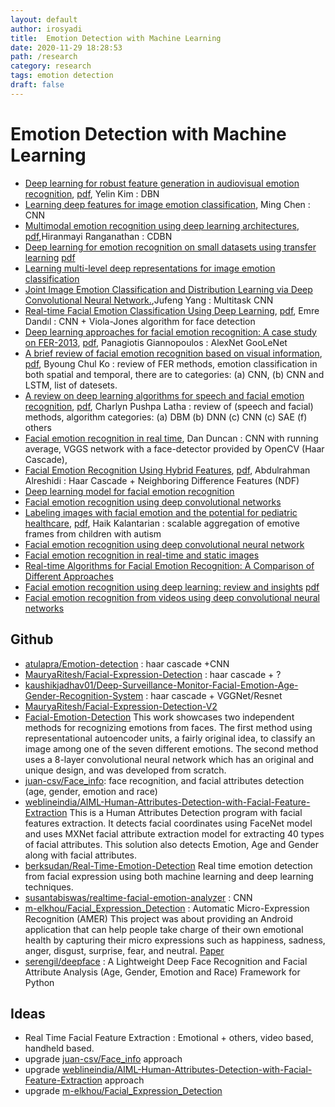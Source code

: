 ```yaml
---
layout: default
author: irosyadi
title:  Emotion Detection with Machine Learning
date: 2020-11-29 18:28:53
path: /research
category: research
tags: emotion detection
draft: false
---
```


# Emotion Detection with Machine Learning

- [Deep learning for robust feature generation in audiovisual emotion recognition](https://ieeexplore.ieee.org/abstract/document/6638346/), [pdf](http://citeseerx.ist.psu.edu/viewdoc/download?doi=10.1.1.428.5585&rep=rep1&type=pdf), Yelin Kim : DBN
- [Learning deep features for image emotion classification](https://ieeexplore.ieee.org/abstract/document/7351656/), Ming Chen : CNN
- [Multimodal emotion recognition using deep learning architectures](https://ieeexplore.ieee.org/abstract/document/7477679/), [pdf](https://cubic.asu.edu/sites/default/files/2019-03/Ranganathan%20WACV%202016.pdf),Hiranmayi Ranganathan : CDBN
- [Deep learning for emotion recognition on small datasets using transfer learning](https://dl.acm.org/doi/abs/10.1145/2818346.2830593?casa_token=YzLzzG1FT4gAAAAA:XImkdvX_3jRBwSowBDwvRHuukCXBkaN8mVBGMSaPfh4EXboxKAzKAymAZAxP2LJPQg95GoT7Z9XZ) [pdf](https://dl.acm.org/doi/pdf/10.1145/2818346.2830593?casa_token=oaZ_sqmVPUsAAAAA:QZQxeIR1CyffFOmRWSVf0eiHoLan5s3vfxTSmspg_dst6zcZMfBRCqQjXn9tJlEiLBK4G6_RsyY0)
- [Learning multi-level deep representations for image emotion classification](https://link.springer.com/content/pdf/10.1007/s11063-019-10033-9.pdf)
- [Joint Image Emotion Classification and Distribution Learning via Deep Convolutional Neural Network.](https://pdfs.semanticscholar.org/3188/ea1448646f9d8253b821be89a5d779374ee6.pdf),Jufeng Yang : Multitask CNN
- [Real-time Facial Emotion Classification Using Deep Learning](http://jdatasci.com/index.php/jdatasci/article/view/4), [pdf](http://jdatasci.com/index.php/jdatasci/article/download/4/12), Emre Dandıl : CNN +   Viola-Jones  algorithm for face detection
- [Deep learning approaches for facial emotion recognition: A case study on FER-2013](https://link.springer.com/chapter/10.1007/978-3-319-66790-4_1), [pdf](http://ndl.ethernet.edu.et/bitstream/123456789/60914/1/7.pdf#page=10), Panagiotis Giannopoulos : AlexNet GooLeNet
- [A brief review of facial emotion recognition based on visual information](https://www.mdpi.com/1424-8220/18/2/401), [pdf](https://www.mdpi.com/1424-8220/18/2/401/pdf), Byoung Chul Ko : review of FER methods, emotion classification in both spatial and temporal, there are to categories: (a) CNN, (b) CNN and LSTM, list of datesets.
- [A review on deep learning algorithms for speech and facial emotion recognition](http://www.aptikomjournal.com/index.php/CSIT/article/view/118), [pdf](http://www.aptikomjournal.com/index.php/CSIT/article/download/118/52), Charlyn Pushpa Latha : review of (speech and facial) methods, algorithm categories: (a) DBM (b) DNN (c) CNN (c) SAE (f) others
- [Facial emotion recognition in real time](http://cs231n.stanford.edu/reports/2016/pdfs/022_Report.pdf), Dan Duncan : CNN with running average, VGGS network with a face-detector provided by OpenCV (Haar Cascade),
- [Facial Emotion Recognition Using Hybrid Features](https://www.mdpi.com/2227-9709/7/1/6), [pdf](https://www.mdpi.com/2227-9709/7/1/6/pdf), Abdulrahman Alreshidi : Haar Cascade + Neighboring Difference Features (NDF)
- [Deep learning model for facial emotion recognition](https://link.springer.com/chapter/10.1007/978-3-030-30577-2_48)
- [Facial emotion recognition using deep convolutional networks](https://ieeexplore.ieee.org/abstract/document/8324974/)
- [Labeling images with facial emotion and the potential for pediatric healthcare](https://www.sciencedirect.com/science/article/pii/S0933365718302598), [pdf](https://www.sciencedirect.com/science/article/pii/S0933365718302598/pdfft?md5=0384548d178c112e8ee66cf984c7b60d&pid=1-s2.0-S0933365718302598-main.pdf), Haik Kalantarian : scalable aggregation of emotive frames from children with autism
- [Facial emotion recognition using deep convolutional neural network](https://ieeexplore.ieee.org/abstract/document/9074302/)
- [Facial emotion recognition in real-time and static images](https://ieeexplore.ieee.org/abstract/document/8398861/)
-  [Real-time Algorithms for Facial Emotion Recognition: A Comparison of Different Approaches](https://ieeexplore.ieee.org/abstract/document/8587011/)
- [Facial emotion recognition using deep learning: review and insights](https://www.sciencedirect.com/science/article/pii/S1877050920318019) [pdf](https://www.sciencedirect.com/science/article/pii/S1877050920318019/pdf?md5=3c78317460f155fd1f670f3737598a3a&pid=1-s2.0-S1877050920318019-main.pdf)
- [Facial emotion recognition from videos using deep convolutional neural networks](http://www.ijmlc.org/vol9/759-L0179.pdf)

## Github
- [atulapra/Emotion-detection](https://github.com/atulapra/Emotion-detection) : haar cascade +CNN
- [MauryaRitesh/Facial-Expression-Detection](https://github.com/MauryaRitesh/Facial-Expression-Detection) : haar cascade + ?
- [kaushikjadhav01/Deep-Surveillance-Monitor-Facial-Emotion-Age-Gender-Recognition-System](https://github.com/kaushikjadhav01/Deep-Surveillance-Monitor-Facial-Emotion-Age-Gender-Recognition-System) : haar cascade + VGGNet/Resnet
- [MauryaRitesh/Facial-Expression-Detection-V2](https://github.com/MauryaRitesh/Facial-Expression-Detection-V2)
- [Facial-Emotion-Detection](https://github.com/PrudhviRaj12/Facial-Emotion-Detection-Using-Convolutional-Neural-Networks-and-Representational-Autoencoder-Units) This work showcases two independent methods for recognizing emotions from faces. The first method using representational autoencoder units, a fairly original idea, to classify an image among one of the seven different emotions. The second method uses a 8-layer convolutional neural network which has an original and unique design, and was developed from scratch. 
- [juan-csv/Face_info](https://github.com/juan-csv/Face_info):  face recognition, and facial attributes detection (age, gender, emotion and race) 
- [weblineindia/AIML-Human-Attributes-Detection-with-Facial-Feature-Extraction](https://github.com/weblineindia/AIML-Human-Attributes-Detection-with-Facial-Feature-Extraction)  This is a Human Attributes Detection program with facial features extraction. It detects facial coordinates using FaceNet model and uses MXNet facial attribute extraction model for extracting 40 types of facial attributes. This solution also detects Emotion, Age and Gender along with facial attributes. 
- [berksudan/Real-Time-Emotion-Detection](https://github.com/berksudan/Real-Time-Emotion-Detection) Real time emotion detection from facial expression using both machine learning and deep learning techniques. 
- [susantabiswas/realtime-facial-emotion-analyzer](https://github.com/susantabiswas/realtime-facial-emotion-analyzer) : CNN
- [m-elkhou/Facial_Expression_Detection](https://github.com/m-elkhou/Facial_Expression_Detection) : Automatic Micro-Expression Recognition (AMER) This project was about providing an Android application that can help people take charge of their own emotional health by capturing their micro expressions such as happiness, sadness, anger, disgust, surprise, fear, and neutral. [Paper](https://www.academia.edu/42489448/Different_approaches_for_facial_expression_recognition)
- [serengil/deepface](https://github.com/serengil/deepface) : A Lightweight Deep Face Recognition and Facial Attribute Analysis (Age, Gender, Emotion and Race) Framework for Python 

## Ideas
- Real Time Facial Feature Extraction : Emotional + others, video based, handheld based.
- upgrade [juan-csv/Face_info](https://github.com/juan-csv/Face_info) approach
- upgrade [weblineindia/AIML-Human-Attributes-Detection-with-Facial-Feature-Extraction](https://github.com/weblineindia/AIML-Human-Attributes-Detection-with-Facial-Feature-Extraction) approach
- upgrade [m-elkhou/Facial_Expression_Detection](https://github.com/m-elkhou/Facial_Expression_Detection) 
